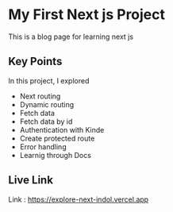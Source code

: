 # My First Next js Project 

This is a blog page for learning next js

## Key Points

In this project, I explored 
- Next routing
- Dynamic routing
- Fetch data
- Fetch data by id
- Authentication with Kinde
- Create protected route
- Error handling
- Learnig through Docs

## Live Link

Link : https://explore-next-indol.vercel.app
